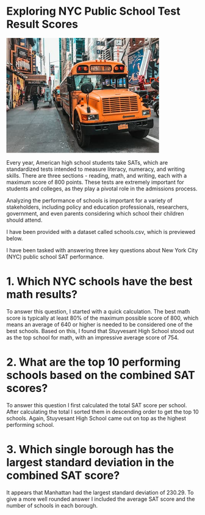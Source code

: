 # Exploring NYC Public School Test Result Scores
![alt text](schoolbus.jpg)

Every year, American high school students take SATs, which are standardized tests intended to measure literacy, numeracy, and writing skills. There are three sections - reading, math, and writing, each with a maximum score of 800 points. These tests are extremely important for students and colleges, as they play a pivotal role in the admissions process.

Analyzing the performance of schools is important for a variety of stakeholders, including policy and education professionals, researchers, government, and even parents considering which school their children should attend.

I have been provided with a dataset called schools.csv, which is previewed below.

I have been tasked with answering three key questions about New York City (NYC) public school SAT performance.

# 1. Which NYC schools have the best math results?

To answer this question, I started with a quick calculation. The best math score is typically at least 80% of the maximum possible score of 800, which means an average of 640 or higher is needed to be considered one of the best schools. Based on this, I found that Stuyvesant High School stood out as the top school for math, with an impressive average score of 754.

# 2. What are the top 10 performing schools based on the combined SAT scores?

To answer this question I first calculated the total SAT score per school. After calculating the total I sorted them in descending order to get the top 10 schools. Again, Stuyvesant High School came out on top as the highest performing school.

# 3. Which single borough has the largest standard deviation in the combined SAT score?

It appears that Manhattan had the largest standard deviation of 230.29. To give a more well rounded answer I included the average SAT score and the number of schools in each borough.

